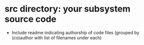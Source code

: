 # src directory: your subsystem source code

- Include readme indicating authorship of code files (grouped by (co)author with list of filenames under each)
